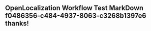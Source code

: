 <properties
ms.topic="hero-topic"
ms.test1="hero-topic"
ms.test2="test"/>

## OpenLocalization Workflow Test MarkDown f0486356-c484-4937-8063-c3268b1397e6 thanks!
